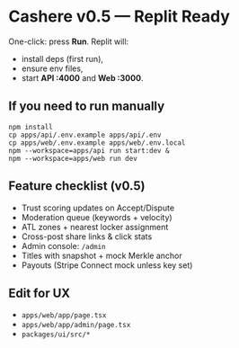 # Cashere v0.5 — Replit Ready

One-click: press **Run**. Replit will:
- install deps (first run),
- ensure env files,
- start **API :4000** and **Web :3000**.

## If you need to run manually
```
npm install
cp apps/api/.env.example apps/api/.env
cp apps/web/.env.example apps/web/.env.local
npm --workspace=apps/api run start:dev &
npm --workspace=apps/web run dev
```

## Feature checklist (v0.5)
- Trust scoring updates on Accept/Dispute
- Moderation queue (keywords + velocity)
- ATL zones + nearest locker assignment
- Cross-post share links & click stats
- Admin console: `/admin`
- Titles with snapshot + mock Merkle anchor
- Payouts (Stripe Connect mock unless key set)

## Edit for UX
- `apps/web/app/page.tsx`
- `apps/web/app/admin/page.tsx`
- `packages/ui/src/*`
